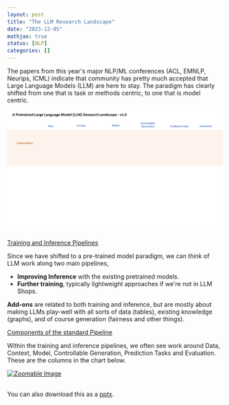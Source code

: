 ```yaml
--- 
layout: post
title: "The LLM Research Landscape"
date: "2023-12-05"
mathjax: true
status: [NLP]
categories: []
---
```


The papers from this year's major NLP/ML conferences (ACL, EMNLP, Neurips, ICML) indicate that community has pretty much accepted that Large Language Models (LLM) are here to stay. The paradigm has clearly shifted from one that is task or methods centric, to one that is model centric. 

![Fig1](/assets/LLMResearchLandscape.gif)

<u>Training and Inference Pipelines</u>
 
Since we have shifted to a pre-trained model paradigm, we can think of LLM work along two main pipelines, 
* **Improving Inference** with the existing pretrained models.
* **Further training**, typically lightweight approaches if we're not in LLM Shops. 

**Add-ons** are related to both training and inference, but are mostly about making LLMs play-well with all sorts of data (tables), existing knowledge (graphs), and of course generation (fairness and other things). 

<u>Components of the standard Pipeline</u>

Within the training and inference pipelines, we often see work around Data, Context, Model, Controllable Generation, Prediction Tasks and Evaluation. These are the columns in the chart below.

<div id="image-container">
    <a href="{{ site.baseurl }}/assets/LLMResearchLandscape.png" target="_blank" id="zoomable-link">
        <img src="{{ site.baseurl }}/assets/LLMResearchLandscape.png" alt="Zoomable Image">
    </a>
</div>


<br>

You can also download this as a [pptx](/assets/LLMResearchLandscape.pptx).

